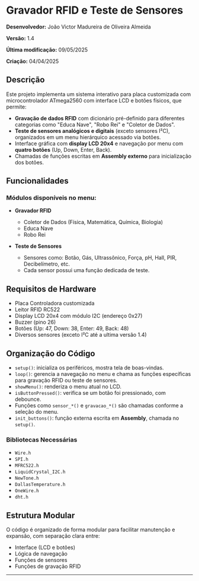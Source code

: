 # Gravador RFID e Teste de Sensores

**Desenvolvedor:** João Victor Madureira de Oliveira Almeida

**Versão:** 1.4

**Última modificação:** 09/05/2025

**Criação:** 04/04/2025

## Descrição

Este projeto implementa um sistema interativo para placa customizada com microcontrolador ATmega2560 com interface LCD e botões físicos, que permite:

* **Gravação de dados RFID** com dicionário pré-definido para diferentes categorias como "Educa Nave", "Robo Rei" e "Coletor de Dados".
* **Teste de sensores analógicos e digitais** (exceto sensores I²C), organizados em um menu hierárquico acessado via botões.
* Interface gráfica com **display LCD 20x4** e navegação por menu com **quatro botões** (Up, Down, Enter, Back).
* Chamadas de funções escritas em **Assembly externo** para inicialização dos botões.

## Funcionalidades

### Módulos disponíveis no menu:

* **Gravador RFID**

  * Coletor de Dados (Física, Matemática, Química, Biologia)
  * Educa Nave
  * Robo Rei
* **Teste de Sensores**

  * Sensores como: Botão, Gás, Ultrassônico, Força, pH, Hall, PIR, Decibelímetro, etc.
  * Cada sensor possui uma função dedicada de teste.



## Requisitos de Hardware

* Placa Controladora customizada
* Leitor RFID RC522
* Display LCD 20x4 com módulo I2C (endereço 0x27)
* Buzzer (pino 26)
* Botões (Up: 47, Down: 38, Enter: 49, Back: 48)
* Diversos sensores (exceto I²C até a ultima versão 1.4)

## Organização do Código

* `setup()`: inicializa os periféricos, mostra tela de boas-vindas.
* `loop()`: gerencia a navegação no menu e chama as funções específicas para gravação RFID ou teste de sensores.
* `showMenu()`: renderiza o menu atual no LCD.
* `isButtonPressed()`: verifica se um botão foi pressionado, com debounce.
* Funções como `sensor_*()` e `gravacao_*()` são chamadas conforme a seleção do menu.
* `init_buttons()`: função externa escrita em **Assembly**, chamada no `setup()`.

### Bibliotecas Necessárias

* `Wire.h`
* `SPI.h`
* `MFRC522.h`
* `LiquidCrystal_I2C.h`
* `NewTone.h`
* `DallasTemperature.h`
* `OneWire.h`
* `dht.h`

## Estrutura Modular

O código é organizado de forma modular para facilitar manutenção e expansão, com separação clara entre:

* Interface (LCD e botões)
* Lógica de navegação
* Funções de sensores
* Funções de gravação RFID

---
